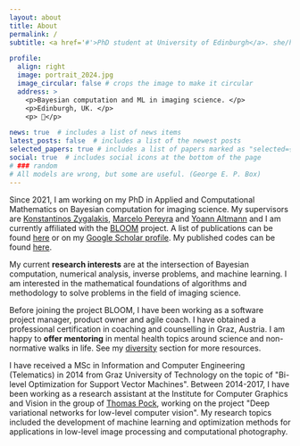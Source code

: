 ```yaml
---
layout: about
title: About
permalink: /
subtitle: <a href='#'>PhD student at University of Edinburgh</a>. she/her. Finishing soon! <a href="mailto:t.klatzer@sms.ed.ac.uk">E-mail</a> me if you want to chat.

profile:
  align: right
  image: portrait_2024.jpg
  image_circular: false # crops the image to make it circular
  address: >
    <p>Bayesian computation and ML in imaging science. </p>
    <p>Edinburgh, UK. </p>
    <p> 🌈</p>

news: true  # includes a list of news items
latest_posts: false  # includes a list of the newest posts
selected_papers: true # includes a list of papers marked as "selected={true}"
social: true  # includes social icons at the bottom of the page
# ### random
# All models are wrong, but some are useful. (George E. P. Box)
---
```


Since 2021, I am working on my PhD in Applied and Computational Mathematics on Bayesian computation for imaging science. My supervisors are <a href="https://www.maths.ed.ac.uk/~kzygalak/">Konstantinos Zygalakis</a>, <a href="https://www.macs.hw.ac.uk/~mp71/about.html">Marcelo Pereyra</a> and <a href="https://researchportal.hw.ac.uk/en/persons/yoann-altmann">Yoann Altmann</a> and I am currently affiliated with the <a href="https://www.macs.hw.ac.uk/~mp71/bloom.html">BLOOM</a> project. A list of publications can be found <a href="https://teresa-klatzer.github.io/publications/">here</a> or on my <a href='https://scholar.google.at/citations?hl=de&user=9NuwsCgAAAAJ'> Google Scholar profile</a>. My published codes can be found <a href="https://teresa-klatzer.github.io/repositories/">here</a>.

My current **research interests** are at the intersection of Bayesian computation, numerical analysis, inverse problems, and machine learning. I am interested in the mathematical foundations of algorithms and methodology to solve problems in the field of imaging science.

Before joining the project BLOOM, I have been working as a software project manager, product owner and agile coach. I have obtained a professional certification in coaching and counselling in Graz, Austria. I am happy to **offer mentoring** in mental health topics around science and non-normative walks in life. See my <a href="https://teresa-klatzer.github.io/publications/">diversity</a> section for more resources.

I have received a MSc in Information and Computer Engineering (Telematics) in 2014 from Graz University of Technology on the topic of "Bi-level Optimization for Support Vector Machines". Between 2014-2017, I have been working as a research assistant at the Institute for Computer Graphics and Vision in the group of <a href="https://www.tugraz.at/institute/icg/research/team-pock">Thomas Pock</a>, working on the project "Deep variational networks for low-level computer vision". My research topics included the development of machine learning and optimization methods for applications in low-level image processing and computational photography. 


